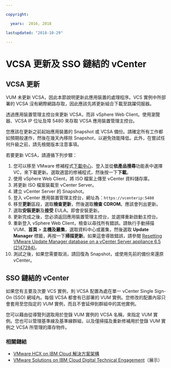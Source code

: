 ```yaml
---

copyright:

  years:  2016, 2018

lastupdated: "2018-10-29"

---
```


# VCSA 更新及 SSO 鏈結的 vCenter

## VCSA 更新

VUM 未更新 VCSA，因此本節說明更新此應用裝置的處理程序。VCS 實例中所部署的 VCSA 沒有網際網路存取，因此應該先將更新組合下載至跳躍伺服器。

透過應用裝置管理主控台來更新 VCSA，而非 vSphere Web Client。使用瀏覽器、VCSA IP 位址及埠 5480 來存取 VCSA 應用裝置管理主控台。

您應該在更新之前起始應用裝置的 Snapshot 或 VCSA 備份。請確定所有工作都如預期般運作，然後在幾天內移除 Snapshot，以避免效能降低。此外，在嘗試任何升級之前，請先檢閱版本注意事項。

若要更新 VCSA，請遵循下列步驟：
1. 您可以移至 VMware 修補程式[下載中心](https://my.vmware.com/group/vmware/patch#search)、登入並從**依產品搜尋**功能表中選擇 VC，來下載更新。選取適當的修補程式，然後按一下**下載**。
2. 使用 vSphere Web Client，將 ISO 檔案上傳至 vCenter 資料儲存庫。
3. 將更新 ISO 檔案裝載至 vCenter Server。
4. 建立 vCenter Server 的 Snapshot。
5. 登入 vCenter 應用裝置管理主控台，網址為：`https://vcenterip:5480`
6. 移至**更新**區段，選取**檢查更新**，然後選取**檢查 CDROM**。應該會列出更新。
7. 選取**安裝更新**及**接受** EULA。即會安裝更新。
8. 更新完成之後，您必須返回應用裝置管理主控台，並選擇重新啟動主控台。
9. 重新登入 vSphere Web Client，檢查以尋找所有錯誤。請執行手動掃描 VUM、**首頁** > **主機及叢集**，選取資料中心或叢集，然後選取 **Update Manager** 標籤，再按一下**掃描更新**。如果這會導致錯誤，請參閱 [Resetting VMware Update Manager database on a vCenter Server appliance 6.5 (2147284)](https://kb.vmware.com/s/article/2147284)。
10. 測試之後，如果您需要取消，請回復為 Snapshot，或使用先前的備份來還原 vCenter。

## SSO 鏈結的 vCenter

如果您有主要及次要 VCS 實例，則 VCSA 配置為處在單一 vCenter Single Sign-On (SSO) 網域內。每個 VCSA 都會有已部署的 VUM 實例。您修改的配置內容只會套用至您指定的 VUM 實例，而且不會延伸到群組中的其他實例。

您可以藉由從導覽列選取用於登錄 VUM 實例的 VCSA 名稱，來指定 VUM 實例。您也可以管理基準線及基準線群組，以及僅掃描及重新修補用於登錄 VUM 實例之 VCSA 所管理的庫存物件。

### 相關鏈結

* [VMware HCX on IBM Cloud 解決方案架構](https://www.ibm.com/cloud/garage/files/HCX_Architecture_Design.pdf)
* [VMware Solutions on IBM Cloud Digital Technical Engagement](https://ibm-dte.mybluemix.net/ibm-vmware)（展示）
